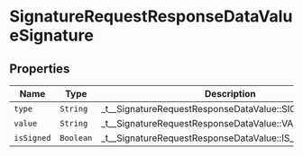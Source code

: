 

# SignatureRequestResponseDataValueSignature



## Properties

| Name | Type | Description | Notes |
|------------ | ------------- | ------------- | -------------|
| `type` | ```String``` |  _t__SignatureRequestResponseDataValue::SIGNATURE_TYPE  |  |
| `value` | ```String``` |  _t__SignatureRequestResponseDataValue::VALUE  |  |
| `isSigned` | ```Boolean``` |  _t__SignatureRequestResponseDataValue::IS_SIGNED  |  |



